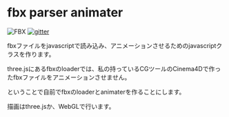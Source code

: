 # fbx parser animater

<img src="http://continue-jump.com/upload_image/20170916-173228289b6c6f.png" alt="FBX" title="FBX">
<a href="https://gitter.im/FBX-Parser-Animater/Lobby?source=orgpage">
<img src="http://continue-jump.com/gitter1.png" alt="gitter" title="gitter">
</a>

fbxファイルをjavascriptで読み込み、アニメーションさせるためのjavascriptクラスを作ります。

three.jsにあるfbxのloaderでは、私の持っているCGツールのCinema4Dで作ったfbxファイルをアニメーションさせません。

ということで自前でfbxのloaderとanimaterを作ることにします。

描画はthree.jsか、WebGLで行います。